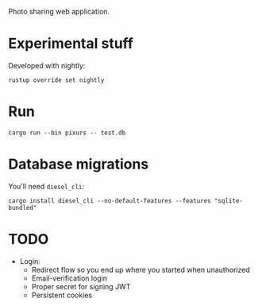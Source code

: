 Photo sharing web application.

Experimental stuff
==================
Developed with nightly:

    rustup override set nightly

Run
===
    cargo run --bin pixurs -- test.db

Database migrations
===================
You'll need `diesel_cli`:

    cargo install diesel_cli --no-default-features --features "sqlite-bundled"

TODO
====
 * Login:
    - Redirect flow so you end up where you started when unauthorized
    - Email-verification login
    - Proper secret for signing JWT
    - Persistent cookies
